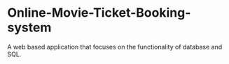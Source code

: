 # Online-Movie-Ticket-Booking-system
A web based application that focuses on the functionality of database and SQL.
